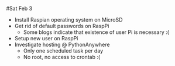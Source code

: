
#Sat Feb 3

* Install Raspian operating system on MicroSD
* Get rid of default passwords on RaspPi
  * Some blogs indicate that existence of user Pi is necessary :(
* Setup new user on RaspPi
* Investigate hosting @ PythonAnywhere
  * Only one scheduled task per day
  * No root, no access to crontab :(
